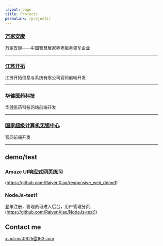 ```yaml
---
layout: page
title: Projects
permalink: /projects/
---
```


### [万家安康](http://ak365.com.cn/) 
万家安康——中国智慧居家养老服务领军企业

***

### [江苏开拓](http://www.kaituo.com.cn/)
江苏开拓信息与系统有限公司官网前端开发

***

### [华健医药科技](http://www.healthwear-tech.com/) 
华健医药科技网站前端开发

***

### [国家超级计算机无锡中心](http://www.nsccwx.cn/)
官网前端开发

***

## demo/test

### Amaze UI响应式网页练习
(https://github.com/RaiyenXiao/responsive_web_demo1)
### NodeJs-test1
登录注册，管理员可进入后台，用户管理分页(https://github.com/RaiyenXiao/NodeJs-test1)

## Contact me

[xiaolinna0625@163.com](mailto:xiaolinna0625@163.com)
